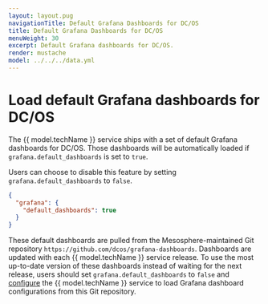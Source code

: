 ```yaml
---
layout: layout.pug
navigationTitle: Default Grafana Dashboards for DC/OS
title: Default Grafana Dashboards for DC/OS
menuWeight: 30
excerpt: Default Grafana dashboards for DC/OS.
render: mustache
model: ../../../data.yml
---
```


# Load default Grafana dashboards for DC/OS

The {{ model.techName }} service ships with a set of default Grafana dashboards for DC/OS.
Those dashboards will be automatically loaded if `grafana.default_dashboards` is set to `true`.

Users can choose to disable this feature by setting `grafana.default_dashboards` to `false`.

```json
{
  "grafana": {
    "default_dashboards": true
  }
}
```

These default dashboards are pulled from the Mesosphere-maintained Git repository `https://github.com/dcos/grafana-dashboards`.
Dashboards are updated with each {{ model.techName }} service release.
To use the most up-to-date version of these dashboards instead of waiting for the next release, users should set `grafana.default_dashboards` to `false` and [configure](../dashboard-configs) the {{ model.techName }} service to load Grafana dashboard configurations from this Git repository.
